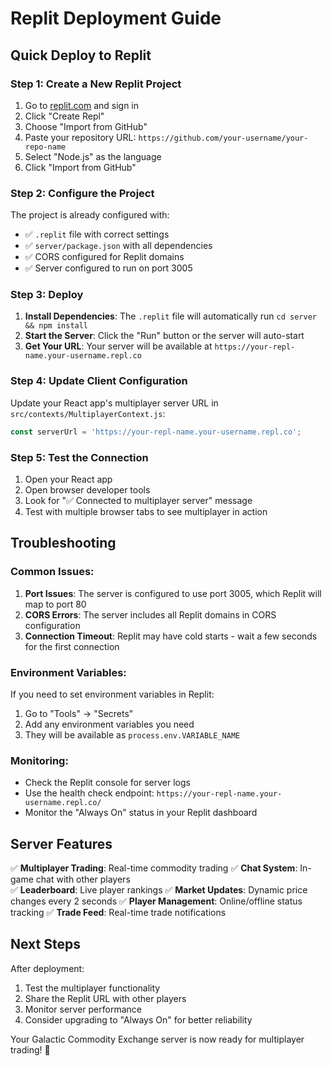 # Replit Deployment Guide

## Quick Deploy to Replit

### Step 1: Create a New Replit Project

1. Go to [replit.com](https://replit.com) and sign in
2. Click "Create Repl"
3. Choose "Import from GitHub"
4. Paste your repository URL: `https://github.com/your-username/your-repo-name`
5. Select "Node.js" as the language
6. Click "Import from GitHub"

### Step 2: Configure the Project

The project is already configured with:
- ✅ `.replit` file with correct settings
- ✅ `server/package.json` with all dependencies
- ✅ CORS configured for Replit domains
- ✅ Server configured to run on port 3005

### Step 3: Deploy

1. **Install Dependencies**: The `.replit` file will automatically run `cd server && npm install`
2. **Start the Server**: Click the "Run" button or the server will auto-start
3. **Get Your URL**: Your server will be available at `https://your-repl-name.your-username.repl.co`

### Step 4: Update Client Configuration

Update your React app's multiplayer server URL in `src/contexts/MultiplayerContext.js`:

```javascript
const serverUrl = 'https://your-repl-name.your-username.repl.co';
```

### Step 5: Test the Connection

1. Open your React app
2. Open browser developer tools
3. Look for "✅ Connected to multiplayer server" message
4. Test with multiple browser tabs to see multiplayer in action

## Troubleshooting

### Common Issues:

1. **Port Issues**: The server is configured to use port 3005, which Replit will map to port 80
2. **CORS Errors**: The server includes all Replit domains in CORS configuration
3. **Connection Timeout**: Replit may have cold starts - wait a few seconds for the first connection

### Environment Variables:

If you need to set environment variables in Replit:
1. Go to "Tools" → "Secrets"
2. Add any environment variables you need
3. They will be available as `process.env.VARIABLE_NAME`

### Monitoring:

- Check the Replit console for server logs
- Use the health check endpoint: `https://your-repl-name.your-username.repl.co/`
- Monitor the "Always On" status in your Replit dashboard

## Server Features

✅ **Multiplayer Trading**: Real-time commodity trading
✅ **Chat System**: In-game chat with other players  
✅ **Leaderboard**: Live player rankings
✅ **Market Updates**: Dynamic price changes every 2 seconds
✅ **Player Management**: Online/offline status tracking
✅ **Trade Feed**: Real-time trade notifications

## Next Steps

After deployment:
1. Test the multiplayer functionality
2. Share the Replit URL with other players
3. Monitor server performance
4. Consider upgrading to "Always On" for better reliability

Your Galactic Commodity Exchange server is now ready for multiplayer trading! 🚀

